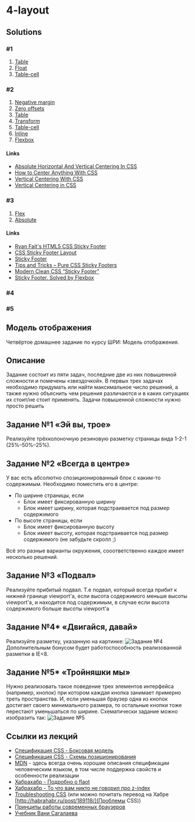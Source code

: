 # 4-layout

## Solutions

### #1

1. [Table](https://rawgithub.com/sameoldmadness/4-layout/master/1_three_columns/table.html)
2. [Float](https://rawgithub.com/sameoldmadness/4-layout/master/1_three_columns/float.html)
3. [Table-cell](https://rawgithub.com/sameoldmadness/4-layout/master/1_three_columns/table-cell.html)

### #2

1. [Negative margin](https://rawgithub.com/sameoldmadness/4-layout/master/2_always_centered/negative_margin.html)
2. [Zero offsets](https://rawgithub.com/sameoldmadness/4-layout/master/2_always_centered/zero_offsets.html)
3. [Table](https://rawgithub.com/sameoldmadness/4-layout/master/2_always_centered/table.html)
4. [Transform](https://rawgithub.com/sameoldmadness/4-layout/master/2_always_centered/transform.html)
5. [Table-cell](https://rawgithub.com/sameoldmadness/4-layout/master/2_always_centered/table_cell.html)
6. [Inline](https://rawgithub.com/sameoldmadness/4-layout/master/2_always_centered/inline.html)
7. [Flexbox](https://rawgithub.com/sameoldmadness/4-layout/master/2_always_centered/flexbox.html)

#### Links

* [Absolute Horizontal And Vertical Centering In CSS](http://coding.smashingmagazine.com/2013/08/09/absolute-horizontal-vertical-centering-css)
* [How to Center Anything With CSS](http://designshack.net/articles/css/how-to-center-anything-with-css/)
* [Vertical Centering With CSS](http://blog.themeforest.net/tutorials/vertical-centering-with-css/)
* [Vertical Centering in CSS](http://www.jakpsatweb.cz/css/css-vertical-center-solution.html)

### #3

1. [Flex](https://rawgithub.com/sameoldmadness/4-layout/master/3_sticky_footer/flex.html)
2. [Absolute](https://rawgithub.com/sameoldmadness/4-layout/master/3_sticky_footer/absolute.html)

#### Links

* [Ryan Fait's HTML5 CSS Sticky Footer](http://ryanfait.com/html5-sticky-footer/)
* [CSS Sticky Footer Layout](http://www.cssstickyfooter.com/)
* [Sticky Footer](http://css-tricks.com/snippets/css/sticky-footer/)
* [Tips and Tricks – Pure CSS Sticky Footers](http://blog.softlayer.com/2012/tips-and-tricks-pure-css-sticky-footers/)
* [Modern Clean CSS “Sticky Footer”](http://mystrd.at/modern-clean-css-sticky-footer/)
* [Sticky Footer. Solved by Flexbox](http://philipwalton.github.io/solved-by-flexbox/demos/sticky-footer/)

### #4

### #5

## Модель отображения

Четвёртое домашнее задание по курсу ШРИ: Модель отображения.

## Описание

Задание состоит из пяти задач, последние две из них повышенной сложности и помечены «звездочкой». 
В первых трех задачах необходимо придумать или найти максимальное число решений, а также нужно объяснить
чем решения различаются и в каких ситуациях их стоит/не стоит применять. Задачи повышенной сложности 
нужно просто решить

## Задание №1 «Эй вы, трое»

Реализуйте трёхколоночную резиновую разметку страницы вида 1-2-1 (25%–50%–25%).


## Задание №2 «Всегда в центре»

У вас есть абсолютно спозиционированный блок с каким-то содержимым. Необходимо поместить его в центре:
  * По ширине страницы, если
    * Блок имеет фиксированную ширину
    * Блок имеет ширину, которая подстраивается под размер содержимого
  * По высоте страницы, если
    * Блок имеет фиксированную высоту
    * Блок имеет высоту, которая подстраивается под размер содержимого (не забудьте скролл ;)

Всё это разные варианты окружения, сооответственно каждое имеет несколько решений.


## Задание №3 «Подвал»

Реализуйте прибитый подвал. Т.е подвал, который всегда прибит к нижней границе viewport'а, если высота содержимого 
меньше высоты viewport'а, и находится под содержимым, в случае если высота содержимого больше высоты viewport'а


## Задание №4\* «Двигайся, давай»

Реализуйте разметку, указанную на картинке:
![Задание №4](http://img-fotki.yandex.ru/get/9555/54530400.3/0_7c9fb_1fdc72d3_orig "Задание №4")
Дополнительным бонусом будет работоспособность реализованной разметки в IE&lt;8.


## Задание №5\* «Тройняшки мы»

Нужно реализовать такое поведение трех элементов интерфейса (например, кнопок) при котором каждая кнопка занимает примерно треть пространства. И, если уменьшая браузер
одна из кнопок достигает своего минимального размера, то остальные кнопки тоже перестают уменьшаться по ширине. Схематически задание можно изобразить так:
![Задание №5](http://img-fotki.yandex.ru/get/9061/54530400.3/0_7ca2a_b7da5f6e_orig "Задание №5")


## Ссылки из лекций
  * [Спецификация CSS - Боксовая модель](http://www.w3.org/TR/CSS2/box.html)
  * [Спецификация CSS - Схемы позиционирования](http://www.w3.org/TR/CSS2/visuren.html)
  * [MDN](https://developer.mozilla.org/) - здесь всегда очень хорошие описания спецификации человеческим языком, в том числе поддержка свойств и особенности реализации
  * [Хабрахабр - Подробно о flaot](http://habrahabr.ru/post/142486/)
  * [Хабрахабр - То что вам никто не говорил про z-index](http://habrahabr.ru/post/166435/)
  * [Troubleshooting CSS](http://tympanus.net/codrops/2013/07/17/troubleshooting-css/) (или можно почитать перевод на Хабре [http://habrahabr.ru/post/189118/](Проблемы CSS))
  * [Принципы работы современных браузеров](http://www.html5rocks.com/ru/tutorials/internals/howbrowserswork/)
  * [Учебник Вани Сагалаева](http://softwaremaniacs.org/blog/category/primer/)
